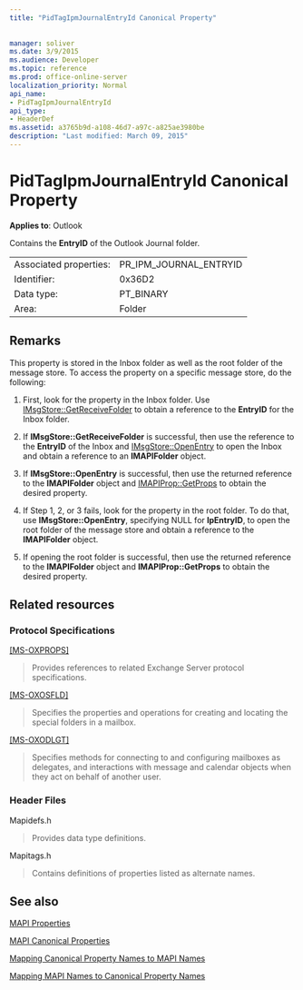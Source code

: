 ```yaml
---
title: "PidTagIpmJournalEntryId Canonical Property"
 
 
manager: soliver
ms.date: 3/9/2015
ms.audience: Developer
ms.topic: reference
ms.prod: office-online-server
localization_priority: Normal
api_name:
- PidTagIpmJournalEntryId
api_type:
- HeaderDef
ms.assetid: a3765b9d-a108-46d7-a97c-a825ae3980be
description: "Last modified: March 09, 2015"
---
```


# PidTagIpmJournalEntryId Canonical Property

  
  
**Applies to**: Outlook 
  
Contains the **EntryID** of the Outlook Journal folder. 
  
|||
|:-----|:-----|
|Associated properties:  <br/> |PR_IPM_JOURNAL_ENTRYID  <br/> |
|Identifier:  <br/> |0x36D2  <br/> |
|Data type:  <br/> |PT_BINARY  <br/> |
|Area:  <br/> |Folder  <br/> |
   
## Remarks

This property is stored in the Inbox folder as well as the root folder of the message store. To access the property on a specific message store, do the following: 
  
1. First, look for the property in the Inbox folder. Use [IMsgStore::GetReceiveFolder](imsgstore-getreceivefolder.md) to obtain a reference to the **EntryID** for the Inbox folder. 
    
2. If **IMsgStore::GetReceiveFolder** is successful, then use the reference to the **EntryID** of the Inbox and [IMsgStore::OpenEntry](imsgstore-openentry.md) to open the Inbox and obtain a reference to an **IMAPIFolder** object. 
    
3. If **IMsgStore::OpenEntry** is successful, then use the returned reference to the **IMAPIFolder** object and [IMAPIProp::GetProps](imapiprop-getprops.md) to obtain the desired property. 
    
4. If Step 1, 2, or 3 fails, look for the property in the root folder. To do that, use **IMsgStore::OpenEntry**, specifying NULL for **lpEntryID**, to open the root folder of the message store and obtain a reference to the **IMAPIFolder** object. 
    
5. If opening the root folder is successful, then use the returned reference to the **IMAPIFolder** object and **IMAPIProp::GetProps** to obtain the desired property. 
    
## Related resources

### Protocol Specifications

[[MS-OXPROPS]](http://msdn.microsoft.com/library/f6ab1613-aefe-447d-a49c-18217230b148%28Office.15%29.aspx)
  
> Provides references to related Exchange Server protocol specifications.
    
[[MS-OXOSFLD]](http://msdn.microsoft.com/library/a60e9c16-2ba8-424b-b60c-385a8a2837cb%28Office.15%29.aspx)
  
> Specifies the properties and operations for creating and locating the special folders in a mailbox.
    
[[MS-OXODLGT]](http://msdn.microsoft.com/library/01a89b11-9c43-4c40-b147-8f6a1ef5a44f%28Office.15%29.aspx)
  
> Specifies methods for connecting to and configuring mailboxes as delegates, and interactions with message and calendar objects when they act on behalf of another user.
    
### Header Files

Mapidefs.h
  
> Provides data type definitions.
    
Mapitags.h
  
> Contains definitions of properties listed as alternate names.
    
## See also



[MAPI Properties](mapi-properties.md)
  
[MAPI Canonical Properties](mapi-canonical-properties.md)
  
[Mapping Canonical Property Names to MAPI Names](mapping-canonical-property-names-to-mapi-names.md)
  
[Mapping MAPI Names to Canonical Property Names](mapping-mapi-names-to-canonical-property-names.md)

